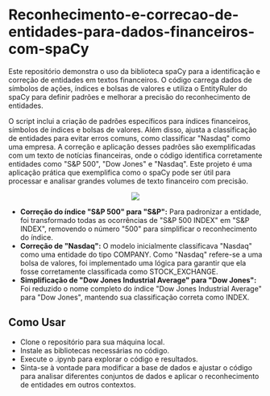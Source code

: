 # Reconhecimento-e-correcao-de-entidades-para-dados-financeiros-com-spaCy
Este repositório demonstra o uso da biblioteca spaCy para a identificação e correção de entidades em textos financeiros. O código carrega dados de símbolos de ações, índices e bolsas de valores e utiliza o EntityRuler do spaCy para definir padrões e melhorar a precisão do reconhecimento de entidades.

O script inclui a criação de padrões específicos para índices financeiros, símbolos de índices e bolsas de valores. Além disso, ajusta a classificação de entidades para evitar erros comuns, como classificar "Nasdaq" como uma empresa. A correção e aplicação desses padrões são exemplificadas com um texto de notícias financeiras, onde o código identifica corretamente entidades como "S&P 500", "Dow Jones" e "Nasdaq". Este projeto é uma aplicação prática que exemplifica como o spaCy pode ser útil para processar e analisar grandes volumes de texto financeiro com precisão.

<p align="center">
  <img src="https://github.com/user-attachments/assets/259a1b95-1c97-4ed1-9f07-d452415a7da9">
</p>

- **Correção do índice "S&P 500" para "S&P":** Para padronizar a entidade, foi transformado todas as ocorrências de "S&P 500 INDEX" em "S&P INDEX", removendo o número "500" para simplificar o reconhecimento do índice.
- **Correção de "Nasdaq":** O modelo inicialmente classificava "Nasdaq" como uma entidade do tipo COMPANY. Como "Nasdaq" refere-se a uma bolsa de valores, foi implementado uma lógica para garantir que ela fosse corretamente classificada como STOCK_EXCHANGE.
- **Simplificação de "Dow Jones Industrial Average" para "Dow Jones":** Foi reduzido o nome completo do índice "Dow Jones Industrial Average" para "Dow Jones", mantendo sua classificação correta como INDEX.

## Como Usar
 - Clone o repositório para sua máquina local.
 - Instale as bibliotecas necessárias no código.
 - Execute o .ipynb para explorar o código e resultados.
 - Sinta-se à vontade para modificar a base de dados e ajustar o código para analisar diferentes conjuntos de dados e aplicar o reconhecimento de entidades em outros contextos.

